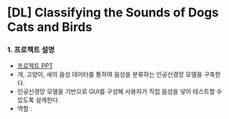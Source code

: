 # [DL] Classifying the Sounds of Dogs Cats and Birds

### 1. 프로젝트 설명
- [프로젝트 PPT](https://github.com/54data/Classifying-the-Sounds-of-Dogs-Cats-and-Birds/blob/main/%5BPPT%5D%20%EA%B0%9C%2C%20%EA%B3%A0%EC%96%91%EC%9D%B4%2C%20%EC%83%88%20%EC%9D%8C%EC%84%B1%20%EB%B6%84%EB%A5%98%ED%95%98%EA%B8%B0.pdf)
- 개, 고양이, 새의 음성 데이터를 통하여 음성을 분류하는 인공신경망 모델을 구축한다.  
- 인공신경망 모델을 기반으로 GUI를 구성해 사용자가 직접 음성을 넣어 테스트할 수 있도록 설계한다.
- 역할 : 

  
    
  


